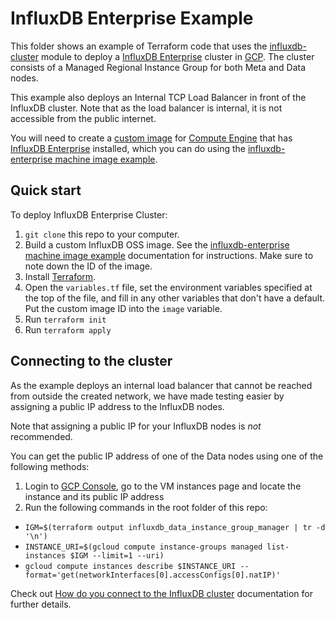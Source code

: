 # InfluxDB Enterprise Example

This folder shows an example of Terraform code that uses the [influxdb-cluster](https://github.com/gruntwork-io/terraform-aws-influx/tree/master/modules/influxdb-cluster) module to deploy a [InfluxDB Enterprise](https://www.influxdata.com/time-series-platform/influxdb/) cluster in [GCP](https://cloud.google.com/). The cluster consists of a Managed Regional Instance Group for both Meta and Data nodes.

This example also deploys an Internal TCP Load Balancer in front of the InfluxDB cluster. Note that as the load balancer is internal, it is not accessible from the public internet. 

You will need to create a [custom image](https://cloud.google.com/compute/docs/images/create-delete-deprecate-private-images) for [Compute Engine](https://cloud.google.com/compute/) that has [InfluxDB Enterprise](https://www.influxdata.com/time-series-platform/influxdb/) installed, which you can do using the [influxdb-enterprise machine image example](https://github.com/gruntwork-io/terraform-google-influx/tree/master/examples/machine-images/influxdb-enterprise). 

## Quick start

To deploy InfluxDB Enterprise Cluster:

1. `git clone` this repo to your computer.
1. Build a custom InfluxDB OSS image. See the [influxdb-enterprise machine image example](https://github.com/gruntwork-io/terraform-google-influx/tree/master/examples/machine-images/influxdb-enterprise) documentation for instructions. Make sure to note down the ID of the image.
1. Install [Terraform](https://www.terraform.io/).
1. Open the `variables.tf` file, set the environment variables specified at the top of the file, and fill in any other variables that don't have a default. Put the custom image ID into the `image` variable.
1. Run `terraform init`
1. Run `terraform apply`

## Connecting to the cluster

As the example deploys an internal load balancer that cannot be reached from outside the created network, we have made testing easier by assigning a public IP address to the InfluxDB nodes. 

Note that assigning a public IP for your InfluxDB nodes is _not_ recommended. 

You can get the public IP address of one of the Data nodes using one of the following methods:

1. Login to [GCP Console](https://console.cloud.google.com/), go to the VM instances page and locate the instance and its public IP address
2. Run the following commands in the root folder of this repo:
  * `IGM=$(terraform output influxdb_data_instance_group_manager | tr -d '\n')`
  * `INSTANCE_URI=$(gcloud compute instance-groups managed list-instances $IGM --limit=1 --uri)`
  * `gcloud compute instances describe $INSTANCE_URI --format='get(networkInterfaces[0].accessConfigs[0].natIP)'`

Check out [How do you connect to the InfluxDB cluster](https://github.com/gruntwork-io/terraform-aws-influx/tree/master/modules/influxdb-cluster#how-do-you-connect-to-the-influxdb-cluster) documentation for further details.
